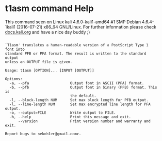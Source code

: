 # t1asm command Help
 
 This command seen on Linux kali 4.6.0-kali1-amd64 #1 SMP Debian 4.6.4-1kali1 (2016-07-21) x86_64 GNU/Linux. For further information please check [docs.kali.org](docs.kali.org) and have a nice day buddy ;) 

~~~

`T1asm' translates a human-readable version of a PostScript Type 1 font into
standard PFB or PFA format. The result is written to the standard output
unless an OUTPUT file is given.

Usage: t1asm [OPTION]... [INPUT [OUTPUT]]

Options:
  -a, --pfa                   Output font in ASCII (PFA) format.
  -b, --pfb                   Output font in binary (PFB) format. This is
                              the default.
  -l, --block-length NUM      Set max block length for PFB output.
  -l, --line-length NUM       Set max encrypted line length for PFA output.
  -o, --output=FILE           Write output to FILE.
  -h, --help                  Print this message and exit.
      --version               Print version number and warranty and exit.

Report bugs to <ekohler@gmail.com>.

~~~
